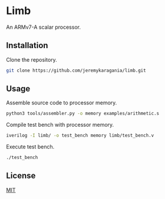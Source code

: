# Limb
An ARMv7-A scalar processor.

## Installation
Clone the repository.
```bash
git clone https://github.com/jeremykaragania/limb.git
```

## Usage
Assemble source code to processor memory.
```bash
python3 tools/assembler.py -o memory examples/arithmetic.s
```
Compile test bench with processor memory.
```bash
iverilog -I limb/ -o test_bench memory limb/test_bench.v
```
Execute test bench.
```bash
./test_bench
```

## License
[MIT](LICENSE)
